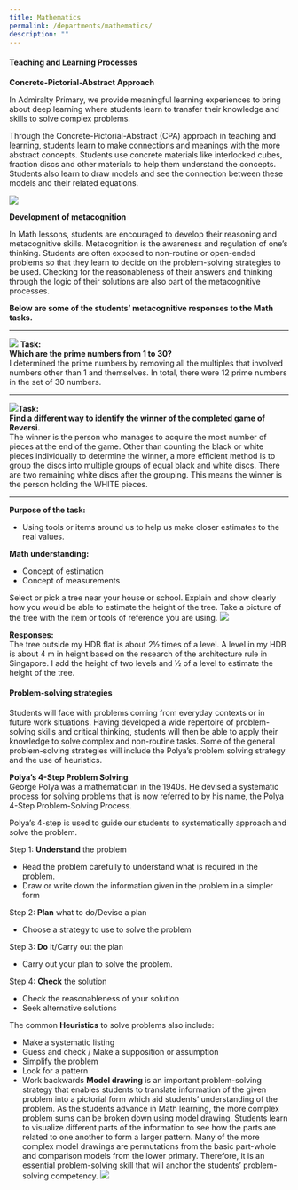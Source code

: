 ```yaml
---
title: Mathematics
permalink: /departments/mathematics/
description: ""
---
```

#### Teaching and Learning Processes

**Concrete-Pictorial-Abstract Approach** <br>

In Admiralty Primary, we provide meaningful learning experiences to bring about deep learning where students learn to transfer their knowledge and skills to solve complex problems. 

Through the Concrete-Pictorial-Abstract (CPA) approach in teaching and learning, students learn to make connections and meanings with the more abstract concepts. Students use concrete materials like interlocked cubes, fraction discs and other materials to help them understand the concepts. Students also learn to draw models and see the connection between these models and their related equations.

![](/images/Departments/Concrete-Pictorial-Abstract%20Approach.png)

**Development of metacognition** <br>

In Math lessons, students are encouraged to develop their reasoning and metacognitive skills. Metacognition is the awareness and regulation of one’s thinking. Students are often exposed to non-routine or open-ended problems so that they learn to decide on the problem-solving strategies to be used. Checking for the reasonableness of their answers and thinking through the logic of their solutions are also part of the metacognitive processes. 

**Below are some of the students’ metacognitive responses to the Math tasks.**

<hr>

![](/images/Departments/DM.jpg)
**Task:**<br>
**Which are the prime numbers from 1 to 30?**<br>
I determined the prime numbers by removing all the multiples that involved numbers other than 1 and themselves. In total, there were 12 prime numbers in the set of 30 numbers.
_________________________________________________________________________

![](/images/Departments/task.jpg)**Task:**<br>
**Find a different way to identify the winner of the completed game of Reversi.**<br>
The winner is the person who manages to acquire the most number of pieces at the end of the game. Other than counting the black or white pieces individually to determine the winner, a more efficient method is to group the discs into multiple groups of equal black and white discs. There are two remaining white discs after the grouping. This means the winner is the person holding the WHITE pieces.

<hr>

**Purpose of the task:** <br>
* Using tools or items around us to help us make closer estimates to the real values.

**Math understanding:** <br>
* Concept of estimation
* Concept of measurements

Select or pick a tree near your house or school. Explain and show clearly how you would be able to estimate the height of the tree. Take a picture of the tree with the item or tools of reference you are using.
![](/images/Departments/task1.jpg)

**Responses:** <br>
The tree outside my HDB flat is about 2½ times of a level. A level in my HDB is about 4 m in height based on the research of the architecture rule in Singapore. I add the height of two levels and ½ of a level to estimate the height of the tree.

#### Problem-solving strategies  
Students will face with problems coming from everyday contexts or in future work situations. Having developed a wide repertoire of problem-solving skills and critical thinking, students will then be able to apply their knowledge to solve complex and non-routine tasks. Some of the general problem-solving strategies will include the Polya’s problem solving strategy and the use of heuristics.   

**Polya’s 4-Step Problem Solving**<br>
George Polya was a mathematician in the 1940s. He devised a systematic process for solving problems that is now referred to by his name, the Polya 4-Step Problem-Solving Process. 

Polya’s 4-step is used to guide our students to systematically approach and solve the problem.

Step 1: **Understand** the problem

*   Read the problem carefully to understand what is required in the problem.
*   Draw or write down the information given in the problem in a simpler form

Step 2: **Plan** what to do/Devise a plan

*   Choose a strategy to use to solve the problem

Step 3: **Do** it/Carry out the plan

*   Carry out your plan to solve the problem.

Step 4: **Check** the solution

*   Check the reasonableness of your solution
*   Seek alternative solutions

The common **Heuristics** to solve problems also include: 

*   Make a systematic listing
*   Guess and check / Make a supposition or assumption
*   Simplify the problem
*   Look for a pattern
*   Work backwards 
**Model drawing** is an important problem-solving strategy that enables students to translate information of the given problem into a pictorial form which aid students’ understanding of the problem. As the students advance in Math learning, the more complex problem sums can be broken down using model drawing. Students learn to visualize different parts of the information to see how the parts are related to one another to form a larger pattern. Many of the more complex model drawings are permutations from the basic part-whole and comparison models from the lower primary. Therefore, it is an essential problem-solving skill that will anchor the students’ problem-solving competency.
![](/images/Departments/Model%20drawing.jpg)


